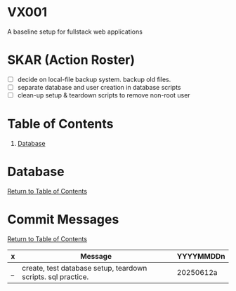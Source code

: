# VX001
A baseline setup for fullstack web applications

# SKAR (Action Roster)
- [ ] decide on local-file backup system.  backup old files.
- [ ] separate database and user creation in database scripts
- [ ] clean-up setup & teardown scripts to remove non-root user

# Table of Contents
1. [Database](#database)

# Database
[Return to Table of Contents](#table-of-contents)

# Commit Messages
[Return to Table of Contents](#table-of-contents)

| x | Message | YYYYMMDDn |
| - | - | - |
| _ | create, test database setup, teardown scripts. sql practice. | 20250612a